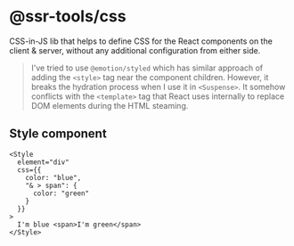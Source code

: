 # @ssr-tools/css

CSS-in-JS lib that helps to define CSS for the React components on the client & server, without any additional configuration from either side. 

> I've tried to use `@emotion/styled` which has similar approach of adding the `<style>` tag near the component children. However, it breaks the hydration process when I use it in `<Suspense>`. It somehow conflicts with the `<template>` tag that React uses internally to replace DOM elements during the HTML steaming. 

## Style component

```tsx
<Style
  element="div"
  css={{
    color: "blue",
    "& > span": {
      color: "green"
    }
  }}
>
  I'm blue <span>I'm green</span>
</Style>
```